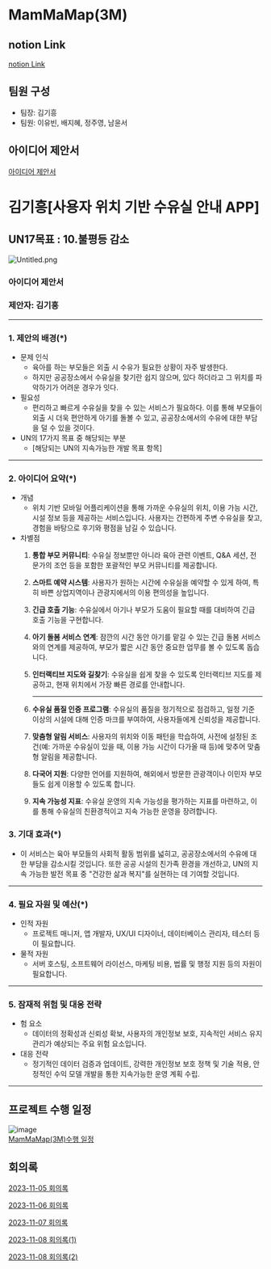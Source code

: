 # MamMaMap(3M)

## notion Link

[notion Link](https://foremost-syringa-f64.notion.site/MamMaMap-3M-681441559a654fb9bb114f4745a85523?pvs=4)
## 팀원 구성
- 팀장: 김기흥
- 팀원: 이유빈, 배지혜, 정주영, 남윤서

## 아이디어 제안서
[아이디어 제안서](https://www.notion.so/dd4203f785ef4ef68aa25a685b93fa49?pvs=21)

# 김기흥[사용자 위치 기반 수유실 안내 APP]
## UN17목표 : 10.불평등 감소
![Untitled.png](https://github.com/KimGiheung/MamMaMap/assets/94778694/74bbd150-2c46-4e35-8ce5-9f2c8a36bc02)

### **아이디어 제안서**

### 제안자: 김기흥

---

### 1. 제안의 배경(*)

- 문제 인식
    - 육아를 하는 부모들은 외출 시 수유가 필요한 상황이 자주 발생한다.
    - 하지만 공공장소에서 수유실을 찾기란 쉽지 않으며, 있다 하더라고 그 위치를 파악하기가 어려운 경우가 잇다.
- 필요성
    - 편리하고 빠르게 수유실을 찾을 수 있는 서비스가 필요하다. 이를 통해 부모들이 외출 시 더욱 편안하게 아기를 돌볼 수 있고, 공공장소에서의 수유에 대한 부담을 덜 수 있을 것이다.
- UN의 17가지 목표 중 해당되는 부분
    - [해당되는 UN의 지속가능한 개발 목표 항목]

---

### 2. 아이디어 요약(*)

- 개념
    - 위치 기반 모바일 어플리케이션을 통해 가까운 수유실의 위치, 이용 가능 시간, 시설 정보 등을 제공하는 서비스입니다. 사용자는 간편하게 주변 수유실을 찾고, 경험을 바탕으로 후기와 평점을 남길 수 있습니다.
- 차별점
    1. **통합 부모 커뮤니티**: 수유실 정보뿐만 아니라 육아 관련 이벤트, Q&A 세션, 전문가의 조언 등을 포함한 포괄적인 부모 커뮤니티를 제공합니다.
    2. **스마트 예약 시스템**: 사용자가 원하는 시간에 수유실을 예약할 수 있게 하여, 특히 바쁜 상업지역이나 관광지에서의 이용 편의성을 높입니다.
    3. **긴급 호출 기능**: 수유실에서 아기나 부모가 도움이 필요할 때를 대비하여 긴급 호출 기능을 구현합니다.
    4. **아기 돌봄 서비스 연계**: 잠깐의 시간 동안 아기를 맡길 수 있는 긴급 돌봄 서비스와의 연계를 제공하여, 부모가 짧은 시간 동안 중요한 업무를 볼 수 있도록 돕습니다.
    5. **인터랙티브 지도와 길찾기**: 수유실을 쉽게 찾을 수 있도록 인터랙티브 지도를 제공하고, 현재 위치에서 가장 빠른 경로를 안내합니다.
        
        ---
        
    6. **수유실 품질 인증 프로그램**: 수유실의 품질을 정기적으로 점검하고, 일정 기준 이상의 시설에 대해 인증 마크를 부여하여, 사용자들에게 신뢰성을 제공합니다.
    7. **맞춤형 알림 서비스**: 사용자의 위치와 이동 패턴을 학습하여, 사전에 설정된 조건(예: 가까운 수유실이 있을 때, 이용 가능 시간이 다가올 때 등)에 맞추어 맞춤형 알림을 제공합니다.
    8. **다국어 지원**: 다양한 언어를 지원하여, 해외에서 방문한 관광객이나 이민자 부모들도 쉽게 이용할 수 있도록 합니다.
    9. **지속 가능성 지표**: 수유실 운영의 지속 가능성을 평가하는 지표를 마련하고, 이를 통해 수유실의 친환경적이고 지속 가능한 운영을 장려합니다.

### 3. 기대 효과(*)

- 이 서비스는 육아 부모들의 사회적 활동 범위를 넓히고, 공공장소에서의 수유에 대한 부담을 감소시킬 것입니다. 또한 공공 시설의 친가족 환경을 개선하고, UN의 지속 가능한 발전 목표 중 "건강한 삶과 복지"를 실현하는 데 기여할 것입니다.

---

### 4. 필요 자원 및 예산(*)

- 인적 자원
    - 프로젝트 매니저, 앱 개발자, UX/UI 디자이너, 데이터베이스 관리자, 테스터 등이 필요합니다.
- 물적 자원
    - 서버 호스팅, 소프트웨어 라이선스, 마케팅 비용, 법률 및 행정 지원 등의 자원이 필요합니다.

---

### 5. 잠재적 위험 및 대응 전략

- 험 요소
    - 데이터의 정확성과 신뢰성 확보, 사용자의 개인정보 보호, 지속적인 서비스 유지 관리가 예상되는 주요 위험 요소입니다.
- 대응 전략
    - 정기적인 데이터 검증과 업데이트, 강력한 개인정보 보호 정책 및 기술 적용, 안정적인 수익 모델 개발을 통한 지속가능한 운영 계획 수립.

---

## 프로젝트 수행 일정

![image](https://github.com/KimGiheung/MamMaMap/assets/94778694/5ea35a51-c00b-4af8-aae5-c8b9d27b0d39)  
[MamMaMap(3M)수행 일정](https://github.com/KimGiheung/MamMaMap/blob/main/MamMaMap(3M)%EC%88%98%ED%96%89%EC%9D%BC%EC%A0%95/MamMaMap(3M)%EC%88%98%ED%96%89%EC%9D%BC%EC%A0%95.csv)  

## 회의록

[2023-11-05 회의록 ](https://www.notion.so/2023-11-05-f63af6a8abcf444397d60d332d5437aa?pvs=21)

[2023-11-06 회의록](https://www.notion.so/2023-11-06-ee6513f50f434644b48dd9c5b4733166?pvs=21)  

[2023-11-07 회의록](https://foremost-syringa-f64.notion.site/2023-11-07-e0abb9ce8357464b9ce6d42c21a473a5?pvs=4)  

[2023-11-08 회의록(1)](https://foremost-syringa-f64.notion.site/2023-11-08-1-46cc80c19a1148f8a7dec87949e8adef?pvs=4)  

[2023-11-08 회의록(2)](https://foremost-syringa-f64.notion.site/2023-11-08-2-09bbbbf87f204420a0f01379c8e4237d?pvs=4)  
